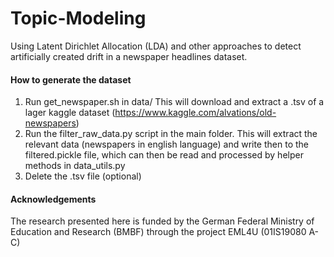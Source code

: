 # Topic-Modeling
Using Latent Dirichlet Allocation (LDA) and other approaches to detect artificially created drift in a newspaper headlines dataset.

#### How to generate the dataset
1. Run get_newspaper.sh in data/ 
   This will download and extract a .tsv of a lager kaggle dataset (https://www.kaggle.com/alvations/old-newspapers)
2. Run the filter_raw_data.py script in the main folder. 
   This will extract the relevant data (newspapers in english language) and write then to the filtered.pickle file, which can then be read and processed by helper methods in data_utils.py
3. Delete the .tsv file (optional)

#### Acknowledgements
The research presented here is funded by the German Federal Ministry of Education and Research
(BMBF) through the project EML4U (01IS19080 A-C)